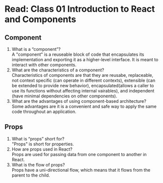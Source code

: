 # Read: Class 01 Introduction to React and Components

## Component

1. What is a “component”?
\
A "component" is a reuseable block of code that encapsulates its implementation and exporting it as a higher-level interface. It is meant to interact with other components.
2. What are the characteristics of a component?
\
Characteristics of components are that they are reusabe, replaceable, not context specific (can operate in different contexts), extensible (can be extended to provide new behavior), encapsulated(allows a caller to use its functions without affecting internal vairables), and independent (have minimal dependencies on other components).
3. What are the advantages of using component-based architecture?
\
Some advantages are it is a convenient and safe way to apply the same code throughout an application.

## Props

1. What is “props” short for?
\
"Props" is short for properties.
2. How are props used in React?
\
Props are used for passing data from one component to another in React.
3. What is the flow of props?
\
Props have a uni-directional flow, which means that it flows from the parent to the child.
